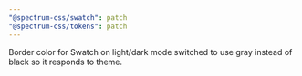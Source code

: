 ```yaml
---
"@spectrum-css/swatch": patch
"@spectrum-css/tokens": patch
---
```


Border color for Swatch on light/dark mode switched to use gray instead of black so it responds to theme.
